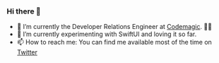 ### Hi there 👋

- 🔭 I’m currently the Developer Relations Engineer at [Codemagic](codemagic.io).  👨‍💻
- 🌱 I’m currently experimenting with SwiftUI and loving it so far.
- 📫 How to reach me: You can find me available most of the time on [Twitter](https://twitter.com/rudrankriyam)
